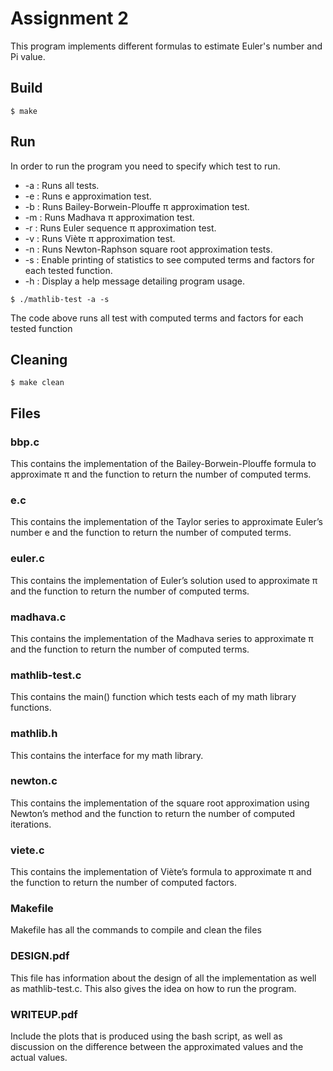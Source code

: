 # Assignment 2
This program implements different formulas to estimate Euler's number and Pi value.

## Build
```
$ make
```
## Run
In order to run the program you need to specify which test to run.
 * -a : Runs all tests.
 * -e : Runs e approximation test.
 * -b : Runs Bailey-Borwein-Plouffe π approximation test.
 * -m : Runs Madhava π approximation test.
 * -r : Runs Euler sequence π approximation test.
 * -v : Runs Viète π approximation test.
 * -n : Runs Newton-Raphson square root approximation tests.
 * -s : Enable printing of statistics to see computed terms and factors for each tested function.
 * -h : Display a help message detailing program usage.

```
$ ./mathlib-test -a -s
```
The code above runs all test with computed terms and factors for each tested function
## Cleaning
```
$ make clean
```
## Files
### bbp.c
This contains the implementation of the Bailey-Borwein-Plouffe formula to approximate π and the function to return the number of computed terms.
### e.c
This contains the implementation of the Taylor series to approximate Euler’s number e and the function to return the number of computed terms.
### euler.c
This contains the implementation of Euler’s solution used to approximate π and the function to return the number of computed terms.
###  madhava.c
This contains the implementation of the Madhava series to approximate π and the function to return the number of computed terms.
###  mathlib-test.c
This contains the main() function which tests each of my math library functions.
###  mathlib.h
This contains the interface for my math library.
###  newton.c
This contains the implementation of the square root approximation using Newton’s method and the function to return the number of computed iterations.
###  viete.c 
This contains the implementation of Viète’s formula to approximate π and the function to return the number of computed factors.
### Makefile
Makefile has all the commands to compile and clean the files
### DESIGN.pdf
This file has information about the design of all the implementation as well as mathlib-test.c. This also gives the idea on how to run the program.
### WRITEUP.pdf
Include the plots that is produced using the bash script, as well as discussion on the difference between the approximated values and the actual values.